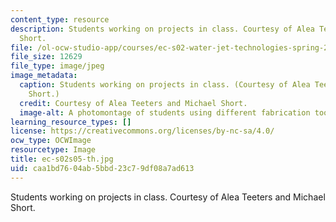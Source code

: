 ```yaml
---
content_type: resource
description: Students working on projects in class. Courtesy of Alea Teeters and Michael
  Short.
file: /ol-ocw-studio-app/courses/ec-s02-water-jet-technologies-spring-2005/caa1bd7604ab5bbd23c79df08a7ad613_ec-s02s05-th.jpg
file_size: 12629
file_type: image/jpeg
image_metadata:
  caption: Students working on projects in class. (Courtesy of Alea Teeters and Michael
    Short.)
  credit: Courtesy of Alea Teeters and Michael Short.
  image-alt: A photomontage of students using different fabrication tools.
learning_resource_types: []
license: https://creativecommons.org/licenses/by-nc-sa/4.0/
ocw_type: OCWImage
resourcetype: Image
title: ec-s02s05-th.jpg
uid: caa1bd76-04ab-5bbd-23c7-9df08a7ad613
---
```

Students working on projects in class. Courtesy of Alea Teeters and Michael Short.